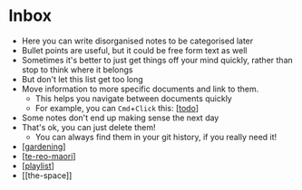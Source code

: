 # Inbox

- Here you can write disorganised notes to be categorised later
- Bullet points are useful, but it could be free form text as well
- Sometimes it's better to just get things off your mind quickly, rather than stop to think where it belongs
- But don't let this list get too long
- Move information to more specific documents and link to them.
  - This helps you navigate between documents quickly
  - For example, you can `Cmd`+`Click` this: [[todo]]
- Some notes don't end up making sense the next day
- That's ok, you can just delete them!
  - You can always find them in your git history, if you really need it!
- [[gardening]]
- [[te-reo-maori]]
- [[playlist]]
- [[the-space]]


[//begin]: # "Autogenerated link references for markdown compatibility"
[todo]: todo "Todo"
[gardening]: gardening "Gardening"
[te-reo-maori]: te-reo-maori "Notes on Te Reo"
[playlist]: playlist "playlist"
[//end]: # "Autogenerated link references"